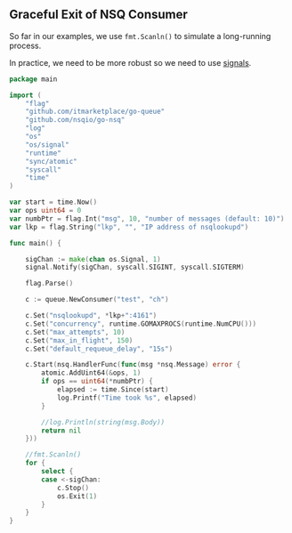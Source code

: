 <script>
  (function(i,s,o,g,r,a,m){i['GoogleAnalyticsObject']=r;i[r]=i[r]||function(){
  (i[r].q=i[r].q||[]).push(arguments)},i[r].l=1*new Date();a=s.createElement(o),
  m=s.getElementsByTagName(o)[0];a.async=1;a.src=g;m.parentNode.insertBefore(a,m)
  })(window,document,'script','//www.google-analytics.com/analytics.js','ga');

  ga('create', 'UA-71257746-1', 'auto');
  ga('send', 'pageview');

</script>

## Graceful Exit of NSQ Consumer

So far in our examples, we use ```fmt.Scanln()``` to simulate a long-running process.

In practice, we need to be more robust so we need to use [signals](https://gobyexample.com/signals).

```go
package main

import (
	"flag"
	"github.com/itmarketplace/go-queue"
	"github.com/nsqio/go-nsq"
	"log"
	"os"
	"os/signal"
	"runtime"
	"sync/atomic"
	"syscall"
	"time"
)

var start = time.Now()
var ops uint64 = 0
var numbPtr = flag.Int("msg", 10, "number of messages (default: 10)")
var lkp = flag.String("lkp", "", "IP address of nsqlookupd")

func main() {

	sigChan := make(chan os.Signal, 1)
	signal.Notify(sigChan, syscall.SIGINT, syscall.SIGTERM)

	flag.Parse()

	c := queue.NewConsumer("test", "ch")

	c.Set("nsqlookupd", *lkp+":4161")
	c.Set("concurrency", runtime.GOMAXPROCS(runtime.NumCPU()))
	c.Set("max_attempts", 10)
	c.Set("max_in_flight", 150)
	c.Set("default_requeue_delay", "15s")

	c.Start(nsq.HandlerFunc(func(msg *nsq.Message) error {
		atomic.AddUint64(&ops, 1)
		if ops == uint64(*numbPtr) {
			elapsed := time.Since(start)
			log.Printf("Time took %s", elapsed)
		}

		//log.Println(string(msg.Body))
		return nil
	}))

	//fmt.Scanln()
	for {
		select {
		case <-sigChan:
			c.Stop()
			os.Exit(1)
		}
	}
}
```
